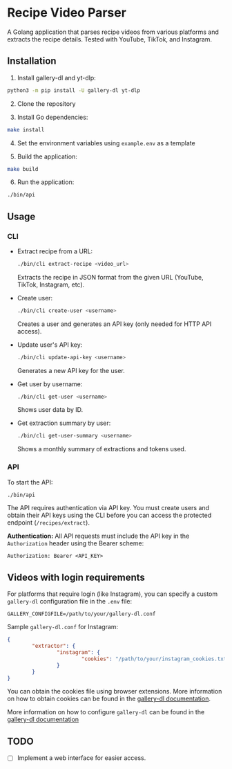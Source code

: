 # Recipe Video Parser
A Golang application that parses recipe videos from various platforms and extracts the recipe details. Tested with YouTube, TikTok, and Instagram.

## Installation
1. Install gallery-dl and yt-dlp:
```bash
python3 -m pip install -U gallery-dl yt-dlp
```
2. Clone the repository

3. Install Go dependencies:
```bash
make install
```
4. Set the environment variables using `example.env` as a template

5. Build the application:
```bash
make build
```
6. Run the application:
```bash
./bin/api
```

## Usage

### CLI
- Extract recipe from a URL:
  ```bash
  ./bin/cli extract-recipe <video_url>
  ```
  Extracts the recipe in JSON format from the given URL (YouTube, TikTok, Instagram, etc).

- Create user:
  ```bash
  ./bin/cli create-user <username>
  ```
  Creates a user and generates an API key (only needed for HTTP API access).

- Update user's API key:
  ```bash
  ./bin/cli update-api-key <username>
  ```
  Generates a new API key for the user.

- Get user by username:
  ```bash
  ./bin/cli get-user <username>
  ```
  Shows user data by ID.

- Get extraction summary by user:
  ```bash
  ./bin/cli get-user-summary <username>
  ```
  Shows a monthly summary of extractions and tokens used.

### API

To start the API:
```bash
./bin/api
```

The API requires authentication via API key. You must create users and obtain their API keys using the CLI before you can access the protected endpoint (`/recipes/extract`).

**Authentication:**
All API requests must include the API key in the `Authorization` header using the Bearer scheme:

```
Authorization: Bearer <API_KEY>
```

## Videos with login requirements
For platforms that require login (like Instagram), you can specify a custom `gallery-dl` configuration file in the `.env` file:

```env
GALLERY_CONFIGFILE=/path/to/your/gallery-dl.conf
```

Sample `gallery-dl.conf` for Instagram:
```json
{
		"extractor": {
				"instagram": {
						"cookies": "/path/to/your/instagram_cookies.txt",
				}
		}
}
```

You can obtain the cookies file using browser extensions. More information on how to obtain cookies can be found in the [gallery-dl documentation](https://github.com/mikf/gallery-dl?tab=readme-ov-file#cookies).

More information on how to configure `gallery-dl` can be found in the [gallery-dl documentation](https://gdl-org.github.io/docs/configuration.html)

## TODO
- [ ] Implement a web interface for easier access.
